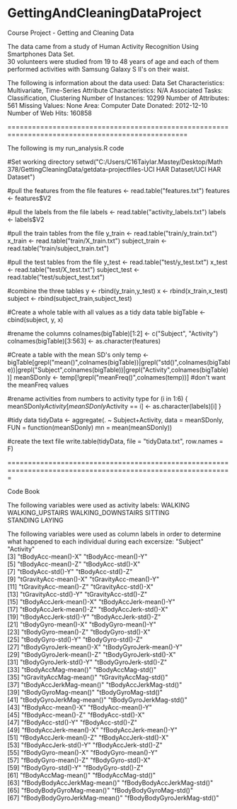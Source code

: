 # GettingAndCleaningDataProject
Course Project - Getting and Cleaning Data

The data came from a study of Human Activity Recognition Using Smartphones Data Set.  
30 volunteers were studied from 19 to 48 years of age and each of them performed activities
with Samsung Galaxy S II's on their waist.

The following is information about the data used:
Data Set Characteristics: Multivariate, Time-Series
Attribute Characteristics: N/A
Associated Tasks: Classification, Clustering
Number of Instances: 10299
Number of Attributes: 561
Missing Values: None
Area: Computer
Date Donated: 2012-12-10
Number of Web Hits: 160858

==================================================================================================

The following is my run_analysis.R code

#Set working directory
setwd("C:/Users/C16Taiylar.Mastey/Desktop/Math 378/GettingCleaningData/getdata-projectfiles-UCI HAR Dataset/UCI HAR Dataset")

#pull the features from the file
features <- read.table("features.txt")
features <- features$V2

#pull the labels from the file
labels <- read.table("activity_labels.txt")
labels <- labels$V2

#pull the train tables from the file
y_train <- read.table("train/y_train.txt")
x_train <- read.table("train/X_train.txt")
subject_train <- read.table("train/subject_train.txt")

#pull the test tables from the file
y_test <- read.table("test/y_test.txt")
x_test <- read.table("test/X_test.txt")
subject_test <- read.table("test/subject_test.txt")

#combine the three tables
y <- rbind(y_train,y_test)
x <- rbind(x_train,x_test)
subject <- rbind(subject_train,subject_test)

#Create a whole table with all values as a tidy data table
bigTable <- cbind(subject, y, x)

#rename the columns
colnames(bigTable)[1:2] <- c("Subject", "Activity")
colnames(bigTable)[3:563] <- as.character(features)

#Create a table with the mean SD's only
temp <- bigTable[grepl("mean()",colnames(bigTable))|grepl("std()",colnames(bigTable))|grepl("Subject",colnames(bigTable))|grepl("Activity",colnames(bigTable))]
meanSDonly <- temp[!grepl("meanFreq()",colnames(temp))]  #don't want the meanFreq values

#rename activities from numbers to activity type
for (i in 1:6) {
  meanSDonly$Activity[meanSDonly$Activity == i] <- as.character(labels)[i]
}

#tidy data
tidyData <- aggregate(. ~ Subject+Activity, data = meanSDonly, FUN = function(meanSDonly) mn = mean(meanSDonly))

#create the text file
write.table(tidyData, file = "tidyData.txt", row.names = F)

=============================================================================================================

Code Book

The following variables were used as activity labels:
WALKING 
WALKING_UPSTAIRS
WALKING_DOWNSTAIRS 
SITTING           
STANDING
LAYING


The following variables were used as column labels in order to determine what happened to each individual during each excersize:
"Subject"                     "Activity"                   
 [3] "tBodyAcc-mean()-X"           "tBodyAcc-mean()-Y"          
 [5] "tBodyAcc-mean()-Z"           "tBodyAcc-std()-X"           
 [7] "tBodyAcc-std()-Y"            "tBodyAcc-std()-Z"           
 [9] "tGravityAcc-mean()-X"        "tGravityAcc-mean()-Y"       
[11] "tGravityAcc-mean()-Z"        "tGravityAcc-std()-X"        
[13] "tGravityAcc-std()-Y"         "tGravityAcc-std()-Z"        
[15] "tBodyAccJerk-mean()-X"       "tBodyAccJerk-mean()-Y"      
[17] "tBodyAccJerk-mean()-Z"       "tBodyAccJerk-std()-X"       
[19] "tBodyAccJerk-std()-Y"        "tBodyAccJerk-std()-Z"       
[21] "tBodyGyro-mean()-X"          "tBodyGyro-mean()-Y"         
[23] "tBodyGyro-mean()-Z"          "tBodyGyro-std()-X"          
[25] "tBodyGyro-std()-Y"           "tBodyGyro-std()-Z"          
[27] "tBodyGyroJerk-mean()-X"      "tBodyGyroJerk-mean()-Y"     
[29] "tBodyGyroJerk-mean()-Z"      "tBodyGyroJerk-std()-X"      
[31] "tBodyGyroJerk-std()-Y"       "tBodyGyroJerk-std()-Z"      
[33] "tBodyAccMag-mean()"          "tBodyAccMag-std()"          
[35] "tGravityAccMag-mean()"       "tGravityAccMag-std()"       
[37] "tBodyAccJerkMag-mean()"      "tBodyAccJerkMag-std()"      
[39] "tBodyGyroMag-mean()"         "tBodyGyroMag-std()"         
[41] "tBodyGyroJerkMag-mean()"     "tBodyGyroJerkMag-std()"     
[43] "fBodyAcc-mean()-X"           "fBodyAcc-mean()-Y"          
[45] "fBodyAcc-mean()-Z"           "fBodyAcc-std()-X"           
[47] "fBodyAcc-std()-Y"            "fBodyAcc-std()-Z"           
[49] "fBodyAccJerk-mean()-X"       "fBodyAccJerk-mean()-Y"      
[51] "fBodyAccJerk-mean()-Z"       "fBodyAccJerk-std()-X"       
[53] "fBodyAccJerk-std()-Y"        "fBodyAccJerk-std()-Z"       
[55] "fBodyGyro-mean()-X"          "fBodyGyro-mean()-Y"         
[57] "fBodyGyro-mean()-Z"          "fBodyGyro-std()-X"          
[59] "fBodyGyro-std()-Y"           "fBodyGyro-std()-Z"          
[61] "fBodyAccMag-mean()"          "fBodyAccMag-std()"          
[63] "fBodyBodyAccJerkMag-mean()"  "fBodyBodyAccJerkMag-std()"  
[65] "fBodyBodyGyroMag-mean()"     "fBodyBodyGyroMag-std()"     
[67] "fBodyBodyGyroJerkMag-mean()" "fBodyBodyGyroJerkMag-std()"
